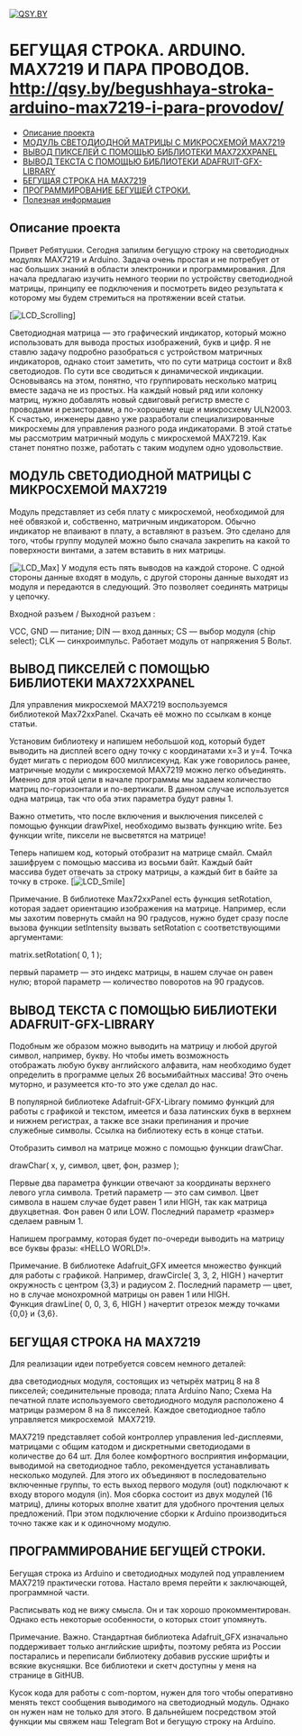 [![QSY.BY](http://qsy.by/wp-content/uploads/2017/06/logo1.png)](http://qsy.by/)

# БЕГУЩАЯ СТРОКА. ARDUINO. MAX7219 И ПАРА ПРОВОДОВ. http://qsy.by/begushhaya-stroka-arduino-max7219-i-para-provodov/
* [Описание проекта](#chapter-0)
* [МОДУЛЬ СВЕТОДИОДНОЙ МАТРИЦЫ С МИКРОСХЕМОЙ MAX7219](#chapter-1)
* [ВЫВОД ПИКСЕЛЕЙ С ПОМОЩЬЮ БИБЛИОТЕКИ MAX72XXPANEL](#chapter-2)
* [ВЫВОД ТЕКСТА С ПОМОЩЬЮ БИБЛИОТЕКИ ADAFRUIT-GFX-LIBRARY](#chapter-3)
* [БЕГУЩАЯ СТРОКА НА MAX7219](#chapter-4)
* [ПРОГРАММИРОВАНИЕ БЕГУЩЕЙ СТРОКИ.](#chapter-5)
* [Полезная информация](#chapter-6)

<a id="chapter-0"></a>
## Описание проекта
Привет Ребятушки. Сегодня запилим бегущую строку на светодиодных модулях MAX7219 и Arduino. Задача очень простая и не потребует от нас больших знаний в области электроники и программирования. Для начала предлагаю изучить немного теории по устройству светодиодной матрицы, принципу ее подключения и посмотреть видео результата к которому мы будем стремиться на протяжении всей статьи. 

[![LCD_Scrolling](https://github.com/eu4dgc/Arduino_MAX7219_Led_Scrolling_Text/blob/master/IMG/Max7219_led.gif)]

Светодиодная матрица — это графический индикатор, который можно использовать для вывода простых изображений, букв и цифр. Я не ставлю задачу подробно разобраться с устройством матричных индикаторов, однако стоит заметить, что по сути матрица состоит и 8х8 светодиодов. По сути все сводиться к динамической индикации. Основываясь на этом, понятно, что группировать несколько матриц вместе задача не из простых. На каждый новый ряд или колонку матриц, нужно добавлять новый сдвиговый регистр вместе с проводами и резисторами, а по-хорошему еще и микросхему ULN2003.
К счастью, инженеры давно уже разработали специализированные микросхемы для управления разного рода индикаторами. В этой статье мы рассмотрим матричный модуль с микросхемой MAX7219. Как станет понятно позже, работать с таким модулем одно удовольствие.

## МОДУЛЬ СВЕТОДИОДНОЙ МАТРИЦЫ С МИКРОСХЕМОЙ MAX7219
<a id="chapter-1"></a>
Модуль представляет из себя плату с микросхемой, необходимой для неё обвязкой и, собственно, матричным индикатором. Обычно индикатор не впаивают в плату, а вставляют в разъем. Это сделано для того, чтобы группу модулей можно было сначала закрепить на какой то поверхности винтами, а затем вставить в них матрицы.

[![LCD_Max](https://github.com/eu4dgc/Arduino_MAX7219_Led_Scrolling_Text/blob/master/IMG/matriz-led-MAX7219.png)]
У модуля есть пять выводов на каждой стороне. С одной стороны данные входят в модуль, с другой стороны данные выходят из модуля и передаются в следующий. Это позволяет соединять матрицы у цепочку.

Входной разъем / Выходной разъем :

VCC, GND — питание;
DIN — вход данных;
CS — выбор модуля (chip select);
CLK — синхроимпульс.
Работает модуль от напряжения 5 Вольт.

## ВЫВОД ПИКСЕЛЕЙ С ПОМОЩЬЮ БИБЛИОТЕКИ MAX72XXPANEL
<a id="chapter-2"></a>
Для управления микросхемой MAX7219 воспользуемся библиотекой Max72xxPanel. Скачать её можно по ссылкам в конце статьи.

Установим библиотеку и напишем небольшой код, который будет выводить на дисплей всего одну точку с координатами x=3 и y=4. Точка будет мигать с периодом 600 миллисекунд.
Как уже говорилось ранее, матричные модули с микросхемой MAX7219 можно легко объединять. Именно для этой цели в начале программы мы задаем количество матриц по-горизонтали и по-вертикали. В данном случае используется одна матрица, так что оба этих параметра будут равны 1.

Важно отметить, что после включения и выключения пикселей с помощью функции drawPixel, необходимо вызвать функцию write. Без функции write, пиксели не высветятся на матрице!

Теперь напишем код, который отобразит на матрице смайл. Смайл зашифруем с помощью массива из восьми байт. Каждый байт массива будет отвечать за строку матрицы, а каждый бит в байте за точку в строке.
[![LCD_Smile](https://github.com/eu4dgc/Arduino_MAX7219_Led_Scrolling_Text/blob/master/IMG/NSE-1069-1_8.jpg)]

Примечание. В библиотеке Max72xxPanel есть функция setRotation, которая задает ориентацию изображения на матрице. Например, если мы захотим повернуть смайл на 90 градусов, нужно будет сразу после вызова функции setIntensity вызвать setRotation с соответствующими аргументами:

matrix.setRotation( 0, 1 );

первый параметр — это индекс матрицы, в нашем случае он равен нулю; второй параметр — количество поворотов на 90 градусов.

## ВЫВОД ТЕКСТА С ПОМОЩЬЮ БИБЛИОТЕКИ ADAFRUIT-GFX-LIBRARY
<a id="chapter-3"></a>

Подобным же образом можно выводить на матрицу и любой другой символ, например, букву. Но чтобы иметь возможность отображать любую букву английского алфавита, нам необходимо будет определить в программе целых 26 восьмибайтных массива! Это очень муторно, и разумеется кто-то это уже сделал до нас.

В популярной библиотеке Adafruit-GFX-Library помимо функций для работы с графикой и текстом, имеется и база латинских букв в верхнем и нижнем регистрах, а также все знаки препинания и прочие служебные символы. Ссылка на библиотеку есть в конце статьи.

Отобразить символ на матрице можно с помощью функции drawChar.

drawChar( x, y, символ, цвет, фон, размер );

Первые два параметра функции отвечают за координаты верхнего левого угла символа. Третий параметр — это сам символ. Цвет символа в нашем случае будет равен 1 или HIGH, так как матрица двухцветная. Фон равен 0 или LOW. Последний параметр «размер» сделаем равным 1.

Напишем программу, которая будет по-очереди выводить на матрицу все буквы фразы: «HELLO WORLD!».

Примечание. В библиотеке Adafruit_GFX имеется множество функций для работы с графикой. Например, drawCircle( 3, 3, 2, HIGH ) начертит окружность с центром {3,3} и радиусом 2. Последний параметр — цвет, но в случае монохромной матрицы он равен 1 или HIGH. Функция drawLine( 0, 0, 3, 6, HIGH ) начертит отрезок между точками {0,0} и {3,6}.

## БЕГУЩАЯ СТРОКА НА MAX7219
<a id="chapter-4"></a>
Для реализации идеи потребуется совсем немного деталей:

два светодиодных модуля, состоящих из четырёх матриц 8 на 8 пикселей;
соединительные провода;
плата Arduino Nano;
Схема
На печатной плате используемого светодиодного модуля расположено 4 матрицы размером 8 на 8 пикселей. Каждое светодиодное табло управляется микросхемой  MAX7219.

MAX7219 представляет собой контроллер управления led-дисплеями, матрицами с общим катодом и дискретными светодиодами в количестве до 64 шт. Для более комфортного восприятия информации, выводимой на светодиодное табло, рекомендуется устанавливать несколько модулей. Для этого их объединяют в последовательно включенные группы, то есть выход первого модуля (out) подключают к входу второго модуля (in). Моя сборка состоит из двух модулей (16 матриц), длины которых вполне хватит для удобного прочтения целых предложений. При этом подключение сборки к Arduino производиться точно также как и к одиночному модулю.

## ПРОГРАММИРОВАНИЕ БЕГУЩЕЙ СТРОКИ.
<a id="chapter-5"></a>

Бегущая строка из Arduino и светодиодных модулей под управлением MAX7219 практически готова. Настало время перейти к заключающей, программной части.

Расписывать код не вижу смысла. Он и так хорошо прокомментирован. Однако есть некоторые особенности, о которых стоит упомянуть.

Примечание. Важно. Стандартная библиотека Adafruit_GFX изначально поддерживает только английские шрифты, поэтому ребята из России постарались и переписали библиотеку добавив русские шрифты и всякие вкусняшки. Все библиотеки и скетч доступны у меня на странице в GitHUB.

Кусок кода для работы с com-портом, нужен для того чтобы оперативно менять текст сообщения выводимого на светодиодный модуль. Однако он нужен нам не только для этого. В дальнейшем посредством этой функции мы свяжем наш Telegram Bot и бегущую строку на Arduino.
